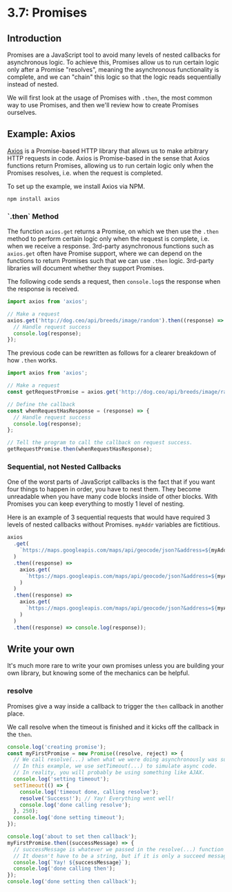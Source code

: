 # 3.7: Promises

## Introduction

Promises are a JavaScript tool to avoid many levels of nested callbacks for asynchronous logic. To achieve this, Promises allow us to run certain logic only after a Promise "resolves", meaning the asynchronous functionality is complete, and we can "chain" this logic so that the logic reads sequentially instead of nested.

We will first look at the usage of Promises with `.then`, the most common way to use Promises, and then we'll review how to create Promises ourselves.

## Example: Axios

[Axios](https://www.npmjs.com/package/axios) is a Promise-based HTTP library that allows us to make arbitrary HTTP requests in code. Axios is Promise-based in the sense that Axios functions return Promises, allowing us to run certain logic only when the Promises resolves, i.e. when the request is completed.

To set up the example, we install Axios via NPM.

```text
npm install axios
```

### \`.then\` Method

The function `axios.get` returns a Promise, on which we then use the `.then` method to perform certain logic only when the request is complete, i.e. when we receive a response. 3rd-party asynchronous functions such as `axios.get` often have Promise support, where we can depend on the functions to return Promises such that we can use `.then` logic. 3rd-party libraries will document whether they support Promises.

The following code sends a request, then `console.log`s the response when the response is received.

```javascript
import axios from 'axios';

// Make a request
axios.get('http://dog.ceo/api/breeds/image/random').then((response) => {
  // Handle request success
  console.log(response);
});
```

The previous code can be rewritten as follows for a clearer breakdown of how `.then` works.

```javascript
import axios from 'axios';

// Make a request
const getRequestPromise = axios.get('http://dog.ceo/api/breeds/image/random');

// Define the callback
const whenRequestHasResponse = (response) => {
  // Handle request success
  console.log(response);
};

// Tell the program to call the callback on request success.
getRequestPromise.then(whenRequestHasResponse);
```

### Sequential, not Nested Callbacks

One of the worst parts of JavaScript callbacks is the fact that if you want four things to happen in order, you have to nest them. They become unreadable when you have many code blocks inside of other blocks. With Promises you can keep everything to mostly 1 level of nesting.

Here is an example of 3 sequential requests that would have required 3 levels of nested callbacks without Promises. `myAddr` variables are fictitious.

```javascript
axios
  .get(
    `https://maps.googleapis.com/maps/api/geocode/json?&address=${myAddr1}`
  )
  .then((response) =>
    axios.get(
      `https://maps.googleapis.com/maps/api/geocode/json?&address=${myAddr2}`
    )
  )
  .then((response) =>
    axios.get(
      `https://maps.googleapis.com/maps/api/geocode/json?&address=${myAddr3}`
    )
  )
  .then((response) => console.log(response));
```

## Write your own

It's much more rare to write your own promises unless you are building your own library, but knowing some of the mechanics can be helpful.

### resolve

Promises give a way inside a callback to trigger the `then` callback in another place.

We call resolve when the timeout is finished and it kicks off the callback in the `then`.

```javascript
console.log('creating promise');
const myFirstPromise = new Promise((resolve, reject) => {
  // We call resolve(...) when what we were doing asynchronously was successful, and reject(...) when it failed.
  // In this example, we use setTimeout(...) to simulate async code.
  // In reality, you will probably be using something like AJAX.
  console.log('setting timeout');
  setTimeout(() => {
    console.log('timeout done, calling resolve');
    resolve('Success!'); // Yay! Everything went well!
    console.log('done calling resolve');
  }, 250);
  console.log('done setting timeout');
});

console.log('about to set then callback');
myFirstPromise.then((successMessage) => {
  // successMessage is whatever we passed in the resolve(...) function above.
  // It doesn't have to be a string, but if it is only a succeed message, it probably will be.
  console.log(`Yay! ${successMessage}`);
  console.log('done calling then');
});
console.log('done setting then callback');
```

